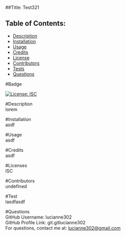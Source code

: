 ##Title: Test321<br>

## Table of Contents: 
* [Description](#description) 
* [Installation](#installation)
* [Usage](#usage)
* [Credits](#credits)
* [License](#licenses)
* [Contributors](#contributors)
* [Tests](#tests)
* [Questions](#questions)

#Badge <a name="badge"></a><br>

  [![License: ISC](https://img.shields.io/badge/License-ISC-blue.svg)](https://opensource.org/licenses/ISC)
  


#Description <a name="description"></a><br>
lorem

#Installation <a name="installation"></a><br>
asdf

#Usage <a name="usage"></a><br>
asdf

#Credits <a name="credits"></a><br>
asdf

#Licenses <a name="licenses"></a><br>
ISC

#Contributors <a name="contributors"></a><br>
undefined

#Test <a name="tests"></a><br>
lasdfasdf

#Questions <a name="questions"></a><br>
GitHub Username: lucianne302<br>
GitHub Profile Link: git.gitlucianne302<br>
For questions, contact me at: lucianne302@gmail.com

